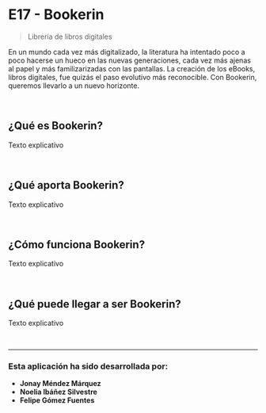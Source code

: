 # E17 - Bookerin

> Librería de libros digitales

En un mundo cada vez más digitalizado, la literatura ha intentado poco a poco hacerse un hueco en las nuevas generaciones, cada vez más ajenas al papel y más familizarizadas con las pantallas. La creación de los eBooks, libros digitales, fue quizás el paso evolutivo más reconocible. Con Bookerin, queremos llevarlo a un nuevo horizonte.

<br>

## ¿Qué es Bookerin?

Texto explicativo

<br>

## ¿Qué aporta Bookerin?

Texto explicativo

<br>

## ¿Cómo funciona Bookerin?

Texto explicativo

<br>

## ¿Qué puede llegar a ser Bookerin?

Texto explicativo

<br>


---

### Esta aplicación ha sido desarrollada por:
- **Jonay Méndez Márquez**
- **Noelia Ibáñez Silvestre**
- **Felipe Gómez Fuentes**
